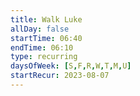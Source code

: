 ```yaml
---
title: Walk Luke
allDay: false
startTime: 06:40
endTime: 06:10
type: recurring
daysOfWeek: [S,F,R,W,T,M,U]
startRecur: 2023-08-07
---
```

